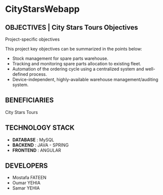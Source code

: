 # CityStarsWebapp

## OBJECTIVES | City Stars Tours Objectives
Project-specific objectives

This project key objectives can be summarized in the points below:
* Stock management for spare parts warehouse.
* Tracking and monitoring spare parts allocation to existing fleet.
* Automation of the ordering cycle using a centralized system and well-defined process.
* Device-independent, highly-available warehouse management/auditing system.

## BENEFICIARIES
City Stars Tours

## TECHNOLOGY STACK
* **DATABASE** : MySQL
* **BACKEND** : JAVA - SPRING
* **FRONTEND** : ANGULAR

## DEVELOPERS
* Mostafa FATEEN
* Oumar YEHIA
* Samar YEHIA